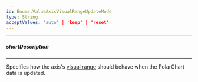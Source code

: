 ```yaml
---
id: Enums.ValueAxisVisualRangeUpdateMode
type: String
acceptValues: 'auto' | 'keep' | 'reset'
---
```

---
##### shortDescription
<!-- Description goes here -->

---
<!-- Description goes here -->
Specifies how the axis's [visual range](/api-reference/10%20UI%20Components/dxPolarChart/1%20Configuration/valueAxis/visualRange '/Documentation/ApiReference/UI_Components/dxPolarChart/Configuration/valueAxis/visualRange/') should behave when the PolarChart data is updated.